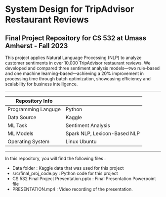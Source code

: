 # System Design for TripAdvisor Restaurant Reviews
## Final Project Repository for CS 532 at Umass Amherst - Fall 2023


This project applies Natural Language Processing (NLP) to analyze customer sentiments in over 10,000 TripAdvisor restaurant reviews. We developed and compared three sentiment analysis models—two rule-based and one machine learning-based—achieving a 20% improvement in processing time through batch optimization, showcasing efficiency and scalability for business intelligence.

---
|Repository Info| |
|---|---|
| Programming Languge | Python |
| Data Source | Kaggle |
| ML Task | Sentiment Analysis |
| ML Models | Spark NLP, Lexicon-Based NLP |
| Operating System | Linux Ubuntu |
---
In this repository, you will find the following files : 
* Data folder : Kaggle data that was used for this project
* src/final_proj_code.py : Python code for this project
* CS 532 Final Project Presentation.pptx : Final Presentation Powerpoint file
* PRESENTATION.mp4 : Video recording of the presentation.
  




 
